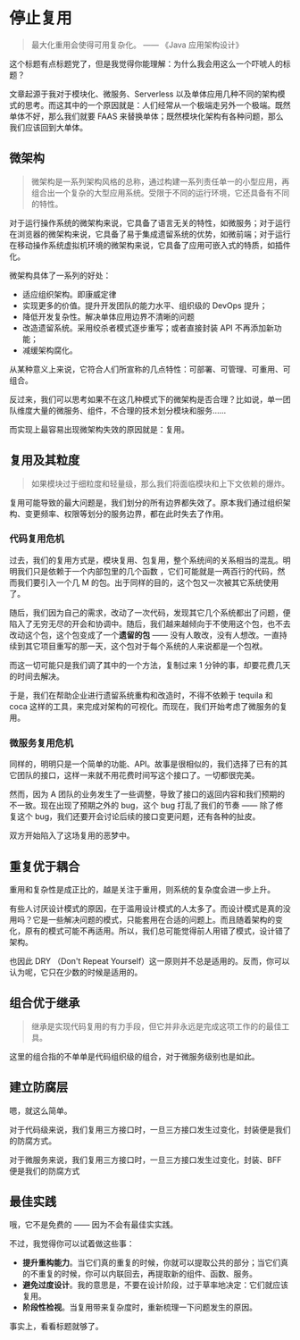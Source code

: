 # 停止复用

> 最大化重用会使得可用复杂化。 —— 《Java 应用架构设计》

这个标题有点标题党了，但是我觉得你能理解：为什么我会用这么一个吓唬人的标题？

文章起源于我对于模块化、微服务、Serverless 以及单体应用几种不同的架构模式的思考。而这其中的一个原因就是：人们经常从一个极端走另外一个极端。既然单体不好，那么我们就要 FAAS 来替换单体；既然模块化架构有各种问题，那么我们应该回到大单体。

## 微架构

> 微架构是一系列架构风格的总称，通过构建一系列责任单一的小型应用，再组合出一个复杂的大型应用系统。受限于不同的运行环境，它还具备有不同的特性。

对于运行操作系统的微架构来说，它具备了语言无关的特性，如微服务；对于运行在浏览器的微架构来说，它具备了易于集成遗留系统的优势，如微前端；对于运行在移动操作系统虚拟机环境的微架构来说，它具备了应用可嵌入式的特质，如插件化。

微架构具体了一系列的好处：

 - 适应组织架构。即康威定律
 - 实现更多的价值。提升开发团队的能力水平、组织级的 DevOps 提升；
 - 降低开发复杂性。解决单体应用边界不清晰的问题
 - 改造遗留系统。采用绞杀者模式逐步重写；或者直接封装 API 不再添加新功能；
 - 减缓架构腐化。

从某种意义上来说，它符合人们所宣称的几点特性：可部署、可管理、可重用、可组合。

反过来，我们可以思考如果不在这几种模式下的微架构是否合理？比如说，单一团队维度大量的微服务、组件，不合理的技术划分模块和服务……

而实现上最容易出现微架构失效的原因就是：复用。

## 复用及其粒度

> 如果模块过于细粒度和轻量级，那么我们将面临模块和上下文依赖的爆炸。

复用可能导致的最大问题是，我们划分的所有边界都失效了。原本我们通过组织架构、变更频率、权限等划分的服务边界，都在此时失去了作用。

### 代码复用危机

过去，我们的复用方式是，模块复用、包复用，整个系统间的关系相当的混乱。明明我们只是依赖于一个内部包里的几个函数 ，它们可能就是一两百行的代码，然而我们要引入一个几 M 的包。出于同样的目的，这个包又一次被其它系统使用了。

随后，我们因为自己的需求，改动了一次代码，发现其它几个系统都出了问题，便陷入了无穷无尽的开会和协调中。随后，我们越来越倾向于不使用这个包，也不去改动这个包，这个包变成了一个**遗留的包** —— 没有人敢改，没有人想改。一直持续到其它项目重写的那一天，这个包对于每个系统的人来说都是一个包袱。

而这一切可能只是我们调了其中的一个方法，复制过来 1 分钟的事，却要花费几天的时间去解决。

于是，我们在帮助企业进行遗留系统重构和改造时，不得不依赖于 tequila 和 coca 这样的工具，来完成对架构的可视化。而现在，我们开始考虑了微服务的复用。

### 微服务复用危机

同样的，明明只是一个简单的功能、API。故事是很相似的，我们选择了已有的其它团队的接口，这样一来就不用花费时间写这个接口了。一切都很完美。

然而，因为 A 团队的业务发生了一些调整，导致了接口的返回内容和我们预期的不一致。现在出现了预期之外的 bug，这个 bug 打乱了我们的节奏 —— 除了修复这个 bug，我们还要开会讨论后续的接口变更问题，还有各种的扯皮。

双方开始陷入了这场复用的恶梦中。

## 重复优于耦合

重用和复杂性是成正比的，越是关注于重用，则系统的复杂度会进一步上升。

有些人讨厌设计模式的原因，在于滥用设计模式的人太多了。而设计模式是真的没用吗？它是一些解决问题的模式，只能套用在合适的问题上。而且随着架构的变化，原有的模式可能不再适用。所以，我们总可能觉得前人用错了模式，设计错了架构。

也因此 DRY （Don't Repeat Yourself）这一原则并不总是适用的。反而，你可以认为呢，它只在少数的时候是适用的。

## 组合优于继承

> 继承是实现代码复用的有力手段，但它并非永远是完成这项工作的的最佳工具。

这里的组合指的不单单是代码组织级的组合，对于微服务级别也是如此。

## 建立防腐层

嗯，就这么简单。

对于代码级来说，我们复用三方接口时，一旦三方接口发生过变化，封装便是我们的防腐方式。

对于微服务来说，我们复用三方接口时，一旦三方接口发生过变化，封装、BFF 便是我们的防腐方式

## 最佳实践

哦，它不是免费的 —— 因为不会有最佳实实践。

不过，我觉得你可以试着做这些事：

 - **提升重构能力**。当它们真的重复的时候，你就可以提取公共的部分；当它们真的不重复的时候，你可以内联回去，再提取新的组件、函数、服务。
 - **避免过度设计**。我的意思是，不要在设计阶段，过于草率地决定：它们就应该复用。
 - **阶段性检视**。当复用带来复杂度时，重新梳理一下问题发生的原因。

事实上，看看标题就够了。

